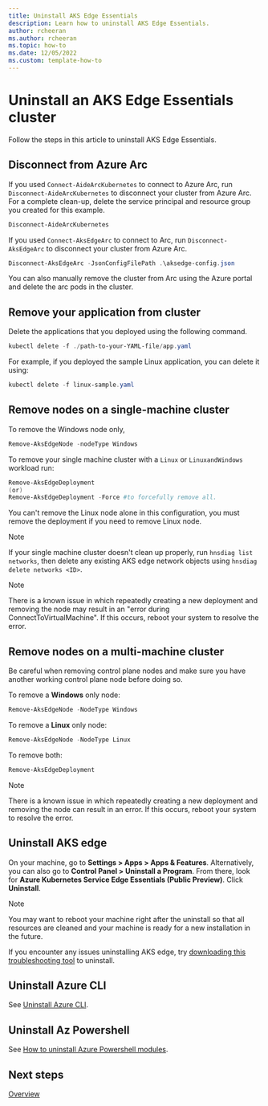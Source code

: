 ```yaml
---
title: Uninstall AKS Edge Essentials
description: Learn how to uninstall AKS Edge Essentials. 
author: rcheeran
ms.author: rcheeran
ms.topic: how-to
ms.date: 12/05/2022
ms.custom: template-how-to
---
```


# Uninstall an AKS Edge Essentials cluster

Follow the steps in this article to uninstall AKS Edge Essentials.

## Disconnect from Azure Arc

If you used `Connect-AideArcKubernetes` to connect to Azure Arc, run `Disconnect-AideArcKubernetes` to disconnect your cluster from Azure Arc. For a complete clean-up, delete the service principal and resource group you created for this example.

```powershell
Disconnect-AideArcKubernetes
```

If you used `Connect-AksEdgeArc` to connect to Arc, run `Disconnect-AksEdgeArc` to disconnect your cluster from Azure Arc.

```powershell
Disconnect-AksEdgeArc -JsonConfigFilePath .\aksedge-config.json
```

You can also manually remove the cluster from Arc using the Azure portal and delete the arc pods in the cluster.

## Remove your application from cluster

Delete the applications that you deployed using the following command.

```powershell
kubectl delete -f ./path-to-your-YAML-file/app.yaml
```

For example, if you deployed the sample Linux application, you can delete it using:

```powershell
kubectl delete -f linux-sample.yaml
```

## Remove nodes on a single-machine cluster

To remove the Windows node only,

```powershell
Remove-AksEdgeNode -nodeType Windows
```

To remove your single machine cluster with a `Linux` or `LinuxandWindows` workload run:

```powershell
Remove-AksEdgeDeployment
(or)
Remove-AksEdgeDeployment -Force #to forcefully remove all.
```

You can't remove the Linux node alone in this configuration, you must remove the deployment if you need to remove Linux node.

> [!NOTE]
> If your single machine cluster doesn't clean up properly, run `hnsdiag list networks`, then delete any existing AKS edge network objects using `hnsdiag delete networks <ID>`.

> [!NOTE]
> There is a known issue in which repeatedly creating a new deployment and removing the node may result in an "error during ConnectToVirtualMachine". If this occurs, reboot your system to resolve the error.

## Remove nodes on a multi-machine cluster

Be careful when removing control plane nodes and make sure you have another working control plane node before doing so.

To remove a **Windows** only node:

```powershell
Remove-AksEdgeNode -NodeType Windows
```

To remove a **Linux** only node:

```powershell
Remove-AksEdgeNode -NodeType Linux
```

To remove both:

```powershell
Remove-AksEdgeDeployment
```

> [!NOTE]
> There is a known issue in which repeatedly creating a new deployment and removing the node can result in an error. If this occurs, reboot your system to resolve the error.

## Uninstall AKS edge

On your machine, go to **Settings > Apps > Apps & Features**. Alternatively, you can also go to **Control Panel > Uninstall a Program**. From there, look for **Azure Kubernetes Service Edge Essentials (Public Preview)**. Click **Uninstall**.

> [!NOTE]
> You may want to reboot your machine right after the uninstall so that all resources are cleaned and your machine is ready for a new installation in the future.

If you encounter any issues uninstalling AKS edge, try [downloading this troubleshooting tool](https://support.microsoft.com/topic/fix-problems-that-block-programs-from-being-installed-or-removed-cca7d1b6-65a9-3d98-426b-e9f927e1eb4d) to uninstall.

## Uninstall Azure CLI

See [Uninstall Azure CLI](/cli/azure/install-azure-cli-windows#uninstall).

## Uninstall Az Powershell

See [How to uninstall Azure Powershell modules](/powershell/azure/uninstall-az-ps).

## Next steps

[Overview](aks-edge-overview.md)
